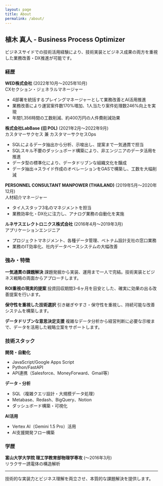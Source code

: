 ```yaml
---
layout: page
title: About
permalink: /about/
---
```


## **植木 真人** - Business Process Optimizer

ビジネスサイドでの技術活用経験により、技術実装とビジネス成果の両方を重視した業務改善・DX推進が可能です。

### **経歴**

**WED株式会社** (2022年10月〜2025年10月)  
CXセクション・ジェネラルマネージャー
- 4部署を統括するプレイングマネージャーとして業務改善とAI活用推進
- 業務改善により運営案件数170%増加、1人当たり案件処理数246%向上を実現
- 年間1,356時間の工数削減、約400万円の人件費削減効果

**株式会社LabBase (旧 POL)** (2021年2月〜2022年9月)  
カスタマーサクセス 兼 カスタマーサクセスOps
- SQLによるデータ抽出から分析、示唆出し、提案まで一気通貫で担当
- SQLスキル不要のダッシュボード構築により、非エンジニアのデータ活用を推進
- データ型の標準化により、データドリブンな組織文化を醸成
- データ抽出→スライド作成のオペレーションをGASで構築し、工数を大幅削減

**PERSONNEL CONSULTANT MANPOWER (THAILAND)** (2019年5月〜2020年12月)  
人材紹介マネージャー
- タイ人スタッフ3名のマネジメントを担当
- 業務効率化・DX化に注力し、アナログ業務の自動化を実施

**ルネサスエレクトロニクス株式会社** (2016年4月〜2019年3月)  
アプリケーションエンジニア
- プロジェクトマネジメント、各種データ管理、ベトナム設計支社の窓口業務
- 業務のIT効率化、社内データベースシステムの大幅改善

### **強み・特徴**

**一気通貫の課題解決**
課題発掘から実装、運用まで一人で完結。技術実装とビジネス戦略の両面からアプローチします。

**ROI重視の現実的提案**
投資回収期間3-6ヶ月を目安とした、確実に効果の出る改善提案を行います。

**保守性を重視した技術選択**
引き継ぎやすさ・保守性を重視し、持続可能な改善システムを構築します。

**データドリブンな意思決定支援**
複雑なデータ分析から経営判断に必要な示唆まで、データを活用した戦略立案をサポートします。

### **技術スタック**

**開発・自動化**
- JavaScript/Google Apps Script
- Python/FastAPI
- API連携（Salesforce、MoneyForward、Gmail等）

**データ・分析**
- SQL（複雑クエリ設計・大規模データ処理）
- Metabase、Redash、BigQuery、Notion
- ダッシュボード構築・可視化

**AI活用**
- Vertex AI（Gemini 1.5 Pro）活用
- AI支援開発フロー構築

### **学歴**

**富山大学大学院 理工学教育部物理学専攻** (〜2016年3月)  
リラクサー誘電体の構造解析

---

技術的な実装力とビジネス理解を両立させ、本質的な課題解決を提供します。
